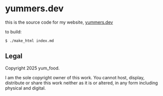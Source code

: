 # yummers.dev

this is the source code for my website, [yummers.dev](https://yummers.dev)

to build:

```bash
$ ./make_html index.md
```

## Legal

Copyright 2025 yum_food.

I am the sole copyright owner of this work. You cannot host, display,
distribute or share this work neither as it is or altered, in any form
including physical and digital.

